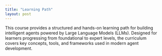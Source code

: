 ```yaml
---
title: "Learning Path"
layout: post
---
```


This course provides a structured and hands-on learning path for building intelligent agents powered by Large Language Models (LLMs). Designed for learners progressing from foundational to expert levels, the curriculum covers key concepts, tools, and frameworks used in modern agent development.